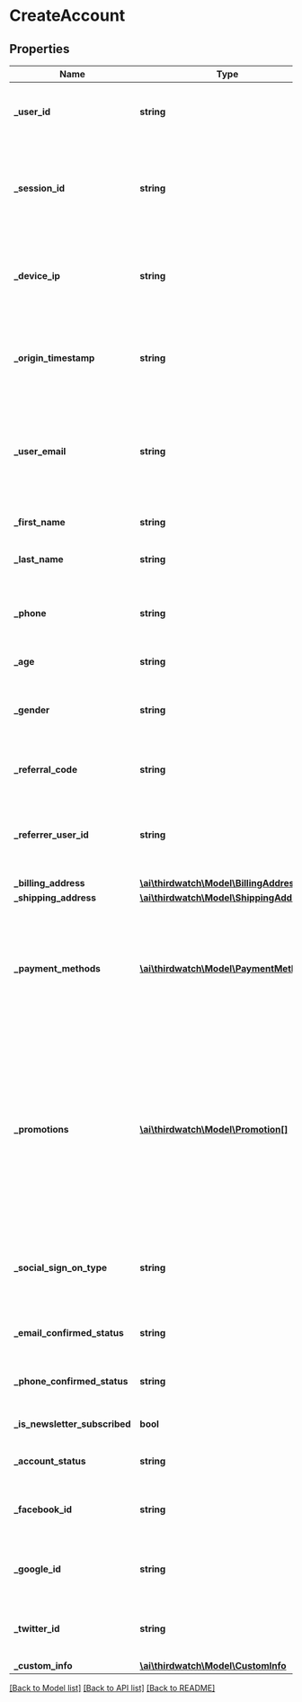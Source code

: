 # CreateAccount

## Properties
Name | Type | Description | Notes
------------ | ------------- | ------------- | -------------
**_user_id** | **string** | The user&#39;s account ID according to your systems. Note that user IDs are case sensitive. | [optional] 
**_session_id** | **string** | The user&#39;s current session ID, used to tie a user&#39;s action before and after login or account creation. Required if no user_id values is provided. | [optional] 
**_device_ip** | **string** | IP address of the request made by the user. Recommended for historical backfills and customers with mobile apps. | [optional] 
**_origin_timestamp** | **string** | Represents the time the event occured in your system. Send as a UNIX timestamp in milliseconds in string. | [optional] 
**_user_email** | **string** | Email of the user creating this order. Note - If the user&#39;s email is also their account ID in your system, set both the userId and userEmail fields to their email address. | [optional] 
**_first_name** | **string** | Provide the first name associated with the user here. | [optional] 
**_last_name** | **string** | Provide the last name associated with the user here. | [optional] 
**_phone** | **string** | The primary phone number of the user associated with this account. Provide the phone number as a string. | [optional] 
**_age** | **string** | Age of the user e.g. \&quot;25\&quot; | [optional] 
**_gender** | **string** | Gender of the user e.g. \&quot;_male\&quot;, \&quot;_female\&quot; or \&quot;_trans\&quot; | [optional] 
**_referral_code** | **string** | Code or promotion used by the user while creating account. | [optional] 
**_referrer_user_id** | **string** | The ID of the user that referred the current user to your business. This field is required for detecting referral fraud. | [optional] 
**_billing_address** | [**\ai\thirdwatch\Model\BillingAddress**](BillingAddress.md) |  | [optional] 
**_shipping_address** | [**\ai\thirdwatch\Model\ShippingAddress**](ShippingAddress.md) |  | [optional] 
**_payment_methods** | [**\ai\thirdwatch\Model\PaymentMethod[]**](PaymentMethod.md) | The payment information associated with this account. Represented as an array of nested payment_method objects containing payment type, payment gateway, credit card bin, etc. | [optional] 
**_promotions** | [**\ai\thirdwatch\Model\Promotion[]**](Promotion.md) | The list of promotions that apply to this account. You can add one or more promotions when creating or updating an order. Represented as a JSON array of promotion objects. You can also separately add promotions to the account via the addPromotion event. | [optional] 
**_social_sign_on_type** | **string** | If the user logged in with a social identify provider, give the name here. e.g. _google, _facebook, _twitter, _linkedin, _other | [optional] 
**_email_confirmed_status** | **string** | Status of email verification. e.g. _success, _failure, _pending | [optional] 
**_phone_confirmed_status** | **string** | Status of phone verification. e.g. _success, _failure, _pending | [optional] 
**_is_newsletter_subscribed** | **bool** | Is user subscribed for newsletter. e.g. true, false | [optional] 
**_account_status** | **string** | Current status of account, e.g. _active, _inactive | [optional] 
**_facebook_id** | **string** | Facebook user id or token of the user. This can help to varify his social identity. | [optional] 
**_google_id** | **string** | Google user id or token of the user. This can help to varify his social identity. | [optional] 
**_twitter_id** | **string** | Twitter handle or token of the user. This can help to varify his social identity. | [optional] 
**_custom_info** | [**\ai\thirdwatch\Model\CustomInfo**](CustomInfo.md) |  | [optional] 

[[Back to Model list]](../README.md#documentation-for-models) [[Back to API list]](../README.md#documentation-for-api-endpoints) [[Back to README]](../README.md)


